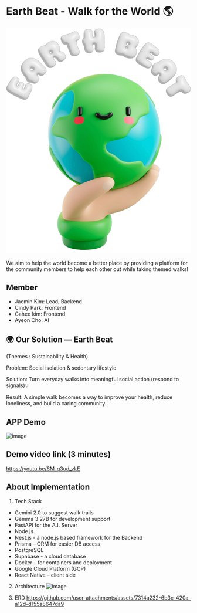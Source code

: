 # Earth Beat - Walk for the World 🌎

![Logo](./assets/images/earth-beat-logo.png)

We aim to help the world become a better place by providing a platform for the community members to help each other out while taking themed walks!

## Member
- Jaemin Kim: Lead, Backend
- Cindy Park: Frontend
- Gahee kim: Frontend
- Ayeon Cho: AI


## 🌍 Our Solution — Earth Beat
(Themes : Sustainability & Health)

Problem: Social isolation & sedentary lifestyle

Solution: Turn everyday walks into meaningful social action (respond to signals)💡

Result: A simple walk becomes a way to improve your health, reduce loneliness, and build a caring community.


## APP Demo
![image](https://github.com/user-attachments/assets/598d7d0e-630b-4801-91fb-2454c471fe78)

## Demo video link (3 minutes) 
https://youtu.be/6M-q3ud_vkE 

## About Implementation
1. Tech Stack
- Gemini 2.0 to suggest walk trails
- Gemma 3 27B for development support
- FastAPI for the A.I. Server
- Node.js
- Nest.js - a node.js based framework for the Backend
- Prisma – ORM for easier DB access
- PostgreSQL 
- Supabase - a cloud database 
- Docker – for containers and deployment
- Google Cloud Platform (GCP) 
- React Native – client side

2. Architecture
![image](https://github.com/user-attachments/assets/2b2593f0-7ab9-4307-8fa5-353f9fda83db)


3. ERD
https://github.com/user-attachments/assets/7314a232-6b3c-420a-a12d-d155a8647da9


